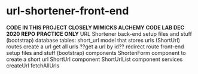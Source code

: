 # url-shortener-front-end

**CODE IN THIS PROJECT CLOSELY MIMICKS ALCHEMY CODE LAB DEC 2020 REPO**
**PRACTICE ONLY**
URL Shortener
back-end
setup files and stuff (bootstrap)
database
tables: short_url
model that stores urls (ShortUrl)
routes
create a url
get all urls
??get a url by id??
redirect route
front-end
setup files and stuff (bootstrap)
components
ShortenForm component to create a short url
ShortUrl component
ShortUrlList component
services
createUrl
fetchAllUrls
